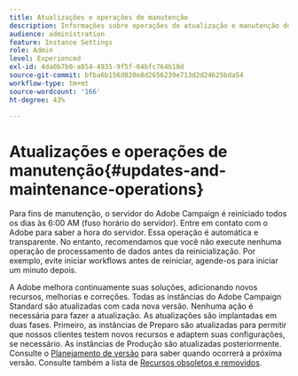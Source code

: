 ```yaml
---
title: Atualizações e operações de manutenção
description: Informações sobre operações de atualização e manutenção do servidor do Adobe Campaign.
audience: administration
feature: Instance Settings
role: Admin
level: Experienced
exl-id: 4da0b7b0-a854-4935-9f5f-04bfc764b18d
source-git-commit: bfba6b156d020e8d2656239e713d2d24625bda54
workflow-type: tm+mt
source-wordcount: '166'
ht-degree: 43%

---
```


# Atualizações e operações de manutenção{#updates-and-maintenance-operations}

Para fins de manutenção, o servidor do Adobe Campaign é reiniciado todos os dias às 6:00 AM (fuso horário do servidor). Entre em contato com o Adobe para saber a hora do servidor. Essa operação é automática e transparente. No entanto, recomendamos que você não execute nenhuma operação de processamento de dados antes da reinicialização. Por exemplo, evite iniciar workflows antes de reiniciar, agende-os para iniciar um minuto depois.

A Adobe melhora continuamente suas soluções, adicionando novos recursos, melhorias e correções. Todas as instâncias do Adobe Campaign Standard são atualizadas com cada nova versão. Nenhuma ação é necessária para fazer a atualização. As atualizações são implantadas em duas fases. Primeiro, as instâncias de Preparo são atualizadas para permitir que nossos clientes testem novos recursos e adaptem suas configurações, se necessário. As instâncias de Produção são atualizadas posteriormente. Consulte o [Planejamento de versão](https://helpx.adobe.com/br/campaign/kb/acs-release-planning.html) para saber quando ocorrerá a próxima versão. Consulte também a lista de [Recursos obsoletos e removidos](../../rn/using/deprecated-features.md).
